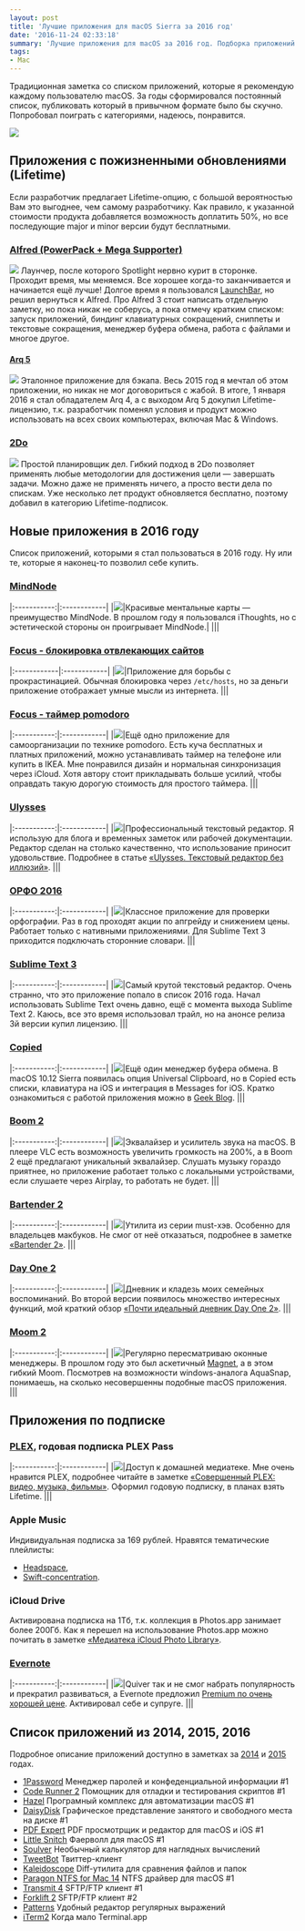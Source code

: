 ```yaml
---
layout: post
title: 'Лучшие приложения для macOS Sierra за 2016 год'
date: '2016-11-24 02:33:18'
summary: 'Лучшие приложения для macOS за 2016 год. Подборка приложений для вашего Mac'
tags:
- Mac
---
```


Традиционная заметка со списком приложений, которые я рекомендую каждому пользователю macOS. 
За годы сформировался постоянный список, публиковать который в привычном формате было бы скучно. Попробовал поиграть с категориями, надеюсь, понравится.

![](/images/2016/11/macOS2016.png)

## Приложения с пожизненными обновлениями (Lifetime)
Если разработчик предлагает Lifetime-опцию, с большой вероятностью Вам это выгоднее, чем самому разработчику. Как правило, к указанной стоимости продукта добавляется возможность доплатить 50%, но все последующие major и minor версии будут бесплатными. 

### [Alfred  (PowerPack + Mega Supporter)](https://www.alfredapp.com/ "Alfred 3")
[![](/images/2016/11/alfred_stats.png)](https://www.alfredapp.com/)
Лаунчер, после которого Spotlight нервно курит в сторонке. Проходит время, мы меняемся. Все хорошее когда-то заканчивается и начинается ещё лучше! Долгое время я пользовался [LaunchBar](http://pavel.miroshnichen.co/2015/03/25/launchbar6/ "«Впечатляющие возможности LaunchBar»"), но решил вернуться к Alfred. Про Alfred 3 стоит написать отдельную заметку, но пока никак не соберусь, а пока отмечу кратким списком: запуск приложений, биндинг клавиатурных сокращений, сниппеты и текстовые сокращения, менеджер буфера обмена, работа с файлами и многое другое.

 
#### [Arq 5](https://www.arqbackup.com/ "Arq 5")
[![](/images/2016/11/arq5_screen.png)](https://www.arqbackup.com/)
Эталонное приложение для бэкапа. Весь 2015 год я мечтал об этом приложении, но никак не мог договориться с жабой. В итоге, 1 января 2016 я стал обладателем Arq 4, а с выходом Arq 5 докупил Lifetime-лицензию, т.к. разработчик поменял условия и продукт можно использовать на всех своих компьютерах, включая Mac & Windows.

### [2Do](https://itunes.apple.com/ru/app/2do/id477670270?mt=12&uo=4&at=1001l9qh&ct=blog "2Do")
[![](/images/2016/11/2do_screen.png)](https://itunes.apple.com/ru/app/2do/id477670270?mt=12&uo=4&at=1001l9qh&ct=blog)
Простой планировщик дел. Гибкий подход в 2Do позволяет применять любые методологии для достижения цели — завершать задачи. Можно даже не применять ничего, а просто вести дела по спискам. Уже несколько лет продукт обновляется бесплатно, поэтому добавил в категорию Lifetime-подписок. 

## Новые приложения в 2016 году
Список приложений, которыми я стал пользоваться в 2016 году. Ну или те, которые я наконец-то позволил себе купить.

### [MindNode](https://itunes.apple.com/ru/app/mindnode-2-delightful-mind/id992076693?mt=12&uo=4&at=1001l9qh&ct=blog "MindNode for macOS")

|:-----------:|:------------|
|[![](/images/2016/11/mindnode.png)](https://itunes.apple.com/ru/app/mindnode-2-delightful-mind/id992076693?mt=12&uo=4&at=1001l9qh&ct=blog "MindNode for macOS")|Красивые ментальные карты — преимущество MindNode. В прошлом году я пользовался iThoughts, но с эстетической стороны он проигрывает MindNode.|
|||

### [Focus - блокировка отвлекающих сайтов](https://heyfocus.com/ "Focus app to block distracting websites like Facebook and Reddit")

|:------------|:------------|
|[![](/images/2016/11/focus-1.png)](https://heyfocus.com/)|Приложение для борьбы с прокрастинацией. Обычная блокировка через `/etc/hosts`, но за деньги приложение отображает умные мысли из интернета. 
|||

### [Focus - таймер pomodoro](https://itunes.apple.com/ru/app/pomodoro-timer-focus-on-your/id872515009?mt=12&uo=4&at=1001l9qh&ct=blog "Focus - productivity timer")

|:-----------:|:------------|
|[![](/images/2016/11/focus.png)](https://itunes.apple.com/ru/app/pomodoro-timer-focus-on-your/id872515009?mt=12&uo=4&at=1001l9qh&ct=blog)|Ещё одно приложение для самоорганизации по технике pomodoro. Есть куча бесплатных и платных приложений, можно устанавливать таймер на телефоне или купить в IKEA. Мне понравился дизайн и нормальная синхронизация через iCloud. Хотя автору стоит прикладывать больше усилий, чтобы оправдать такую дорогую стоимость для простого таймера.
|||

### [Ulysses](https://itunes.apple.com/ru/app/ulysses/id623795237?mt=12&uo=4&at=1001l9qh&ct=blog)

|:-----------:|:------------|
|[![](/images/2016/11/ulysses.png)](https://itunes.apple.com/ru/app/ulysses/id623795237?mt=12&uo=4&at=1001l9qh&ct=blog)|Профессиональный текстовый редактор. Я использую для блога и временных заметок или рабочей документации. Редактор сделан на столько качественно, что использование приносит удовольствие. Подробнее в статье [«Ulysses. Текстовый редактор без иллюзий»](http://pavel.miroshnichen.co/2016/04/30/ulysses/).
|||

### [ОРФО 2016](http://www.orfo.ru/versions/#_macfullplus "ОРФО 2016 Плюс для macOS")

|:-----------:|:------------|
|[![](/images/2016/11/orfo.png)](http://www.orfo.ru/versions/#_macfullplus)|Классное приложение для проверки орфографии. Раз в год проходят акции по апгрейду и снижением цены. Работает только с нативными приложениями. Для Sublime Text 3 приходится подключать сторонние словари.
|||

### [Sublime Text 3](http://www.sublimetext.com/3 "Sublime Text 3")

|:-----------:|:------------|
|[![](/images/2016/11/sublime.png)](http://www.sublimetext.com/3)|Самый крутой текстовый редактор. Очень странно, что это приложение попало в список 2016 года. Начал использовать Sublime Text очень давно, ещё с момента выхода Sublime Text 2. Каюсь, все это время использовал трайл, но на анонсе релиза 3й версии купил лицензию.
|||

### [Copied](https://itunes.apple.com/ru/app/copied-copy-paste-everywhere/id1026349850?mt=12&uo=4&at=1001l9qh&ct=blog "Copied for macOS")

|:-----------:|:------------|
|[![](/images/2016/11/copied.png)](https://itunes.apple.com/ru/app/copied-copy-paste-everywhere/id1026349850?mt=12&uo=4&at=1001l9qh&ct=blog)|Ещё один менеджер буфера обмена. В macOS 10.12 Sierra появилась опция Universal Clipboard, но в Copied есть списки, клавиатура на iOS и интеграция в Messages for iOS. Кратко ознакомиться с работой приложения можно в [Geek Blog](https://fluder.co/blog/2016/06/01/copied/).
|||

### [Boom 2](https://itunes.apple.com/ru/app/boom-2-best-audio-enhancement/id948176063?mt=12&uo=4&at=1001l9qh&ct=blog)

|:-----------:|:------------|
|[![](/images/2016/11/boom.png)](https://itunes.apple.com/ru/app/boom-2-best-audio-enhancement/id948176063?mt=12&uo=4&at=1001l9qh&ct=blog)|Эквалайзер и усилитель звука на macOS. В плеере VLC есть возможность увеличить громкость на 200%, а в Boom 2 ещё предлагают уникальный эквалайзер. Слушать музыку гораздо приятнее, но приложение работает только с локальными устройствами, если слушаете через Airplay, то работать не будет. 
|||

### [Bartender 2](https://www.macbartender.com/)

|:-----------:|:------------|
|[![](/images/2016/11/bartender.png)](https://www.macbartender.com/)|Утилита из серии must-хэв. Особенно для владельцев макбуков. Не смог от неё отказаться, подробнее в заметке [«Bartender 2»](http://pavel.miroshnichen.co/2016/05/12/bartender/).
|||

### [Day One 2](https://itunes.apple.com/ru/app/journaly-journal/id1136652903?mt=12&uo=4&at=1001l9qh&ct=blog "Day One 2")

|:-----------:|:------------|
|[![](/images/2016/11/dayone.png)](https://itunes.apple.com/ru/app/journaly-journal/id1136652903?mt=12&uo=4&at=1001l9qh&ct=blog)|Дневник и кладезь моих семейных воспоминаний. Во второй версии появилось множество интересных функций, мой краткий обзор [«Почти идеальный дневник Day One 2»](http://pavel.miroshnichen.co/2016/02/21/dayone/ "Почти идеальный дневник Day One 2").
|||

### [Moom 2](https://itunes.apple.com/ru/app/moom/id419330170?mt=12&uo=4&at=1001l9qh&ct=blog)

|:-----------:|:------------|
|[![](/images/2016/11/moom.png)](https://itunes.apple.com/ru/app/moom/id419330170?mt=12&uo=4&at=1001l9qh&ct=blog)|Регулярно пересматриваю оконные менеджеры. В прошлом году это был аскетичный [Magnet](http://pavel.miroshnichen.co/2015/12/24/macsetup-2015/), а в этом гибкий Moom. Посмотрев на возможности windows-аналога AquaSnap, понимаешь, на сколько несовершенны подобные macOS приложения.
|||

## Приложения по подписке
### [PLEX](https://itunes.apple.com/ru/app/plex/id383457673?l=en&mt=8&at=1001l9qh&ct=blog), годовая подписка PLEX Pass

|:-----------:|:------------|
|[![](/images/2016/11/plex.png)](https://itunes.apple.com/ru/app/plex/id383457673?l=en&mt=8&at=1001l9qh&ct=blog)|Доступ к домашней медиатеке. Мне очень нравится PLEX, подробнее читайте в заметке [«Совершенный PLEX: видео, музыка, фильмы»](http://pavel.miroshnichen.co/2016/06/20/plex/ "Совершенный PLEX: видео, музыка, фильмы"). Оформил годовую подписку, в планах взять Lifetime.
|||

### Apple Music
Индивидуальная подписка за 169 рублей. Нравятся тематические плейлисты:  
- [Headspace](https://itunes.apple.com/ru/playlist/headspace/idpl.49fa4124be174a3da9e5ec43b0d07e65?l=ru),
- [Swift-concentration](https://itunes.apple.com/ru/playlist/swift-concentration/idpl.88da7dccd58141ee821d3370b874c917?l=ru).

### iCloud Drive
Активирована подписка на 1Тб, т.к. коллекция в Photos.app занимает более 200Гб. Как я перешел на использование Photos.app можно почитать в заметке [«Медиатека iCloud Photo Library»](http://pavel.miroshnichen.co/2016/06/21/icloud-photo-library/).

### [Evernote](https://www.evernote.com/referral/Registration.action?sig=be670050042704de9d866d7aec6d20dd&uid=5563004)

|:-----------:|:------------|
|[![](/images/2016/11/evernote.png)](https://www.evernote.com/referral/Registration.action?sig=be670050042704de9d866d7aec6d20dd&uid=5563004)|Quiver так и не смог набрать популярность и прекратил развиваться, а Evernote предложил [Premium по очень хорошей цене](https://www.evernote.com/referral/Registration.action?sig=be670050042704de9d866d7aec6d20dd&uid=5563004 "Evernote Premium"). Активировал себе и супруге.
|||

## Список приложений из 2014, 2015, 2016
Подробное описание приложений доступно в заметках за [2014](http://pavel.miroshnichen.co/2015/01/17/setup-2015/) и [2015](http://pavel.miroshnichen.co/2015/12/24/macsetup-2015/) годах.

- [1Password](https://itunes.apple.com/ru/app/1password/id443987910?mt=12&uo=4&at=1001l9qh&ct=blog "1Password for Mac") Менеджер паролей и конфеденциальной информации #1
- [Code Runner 2](https://itunes.apple.com/ru/app/coderunner-2/id955297617?mt=12&uo=4&at=1001l9qh&ct=blog) Помощник для отладки и тестирования скриптов #1
- [Hazel](https://www.noodlesoft.com/ "Hazel 4") Програмный комплекс для автоматизации macOS #1
- [DaisyDisk](https://itunes.apple.com/ru/app/daisydisk/id411643860?mt=12&uo=4&at=1001l9qh&ct=blog) Графическое представление занятого и свободного места на диске #1
- [PDF Expert](https://itunes.apple.com/ru/app/pdf-expert-2-lucsij-redaktor/id1055273043?mt=12&uo=4&at=1001l9qh&ct=blog) PDF просмотрщик и редактор для macOS и iOS #1
- [Little Snitch](https://www.obdev.at/products/littlesnitch/index.html) Фаерволл для macOS #1
- [Soulver](https://itunes.apple.com/ru/app/soulver/id413965349?mt=12&uo=4&at=1001l9qh&ct=blog) Необычный калькулятор для наглядных вычислений
- [TweetBot](https://itunes.apple.com/ru/app/tweetbot-for-twitter/id557168941?mt=12&uo=4&at=1001l9qh&ct=blog) Твиттер-клиент
- [Kaleidoscope](https://itunes.apple.com/ru/app/kaleidoscope/id587512244?mt=12&uo=4&at=1001l9qh&ct=blog) Diff-утилита для сравнения файлов и папок
- [Paragon NTFS for Mac 14](https://www.paragon-software.com/home/ntfs-mac/) NTFS драйвер для macOS #1
- [Transmit 4](https://itunes.apple.com/ru/app/transmit/id403388562?mt=12&uo=4&at=1001l9qh&ct=blog) SFTP/FTP клиент #1
- [Forklift 2](https://itunes.apple.com/ru/app/forklift-file-manager-ftp/id412448059?mt=12&uo=4&at=1001l9qh&ct=blog) SFTP/FTP клиент #2
- [Patterns](https://itunes.apple.com/ru/app/patterns-the-regex-app/id429449079?mt=12&uo=4&at=1001l9qh&ct=blog) Удобный редактор регулярных выражений
- [iTerm2](http://iterm2.com/) Когда мало Terminal.app



 